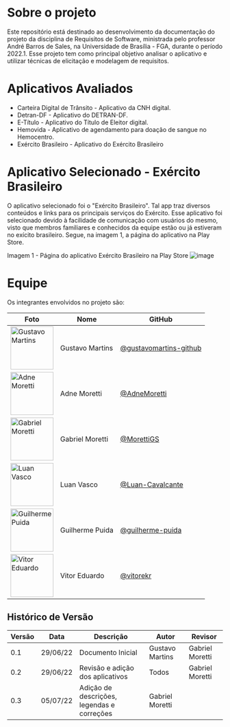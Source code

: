 # Sobre o projeto

Este repositório está destinado ao desenvolvimento da documentação do projeto da disciplina de Requisitos de Software, ministrada pelo professor André Barros de Sales, na Universidade de Brasília - FGA, durante o período 2022.1. Esse projeto tem como principal objetivo analisar o aplicativo e utilizar técnicas de elicitação e modelagem de requisitos.

# Aplicativos Avaliados

* Carteira Digital de Trânsito - Aplicativo da CNH digital.
* Detran-DF - Aplicativo do DETRAN-DF.
* E-Título - Aplicativo do Título de Eleitor digital.
* Hemovida - Aplicativo de agendamento para doação de sangue no Hemocentro.
* Exército Brasileiro - Aplicativo do Exército Brasileiro

# Aplicativo Selecionado - Exército Brasileiro

O aplicativo selecionado foi o "Exército Brasileiro". Tal app traz diversos conteúdos e links para os principais serviços do Exército. Esse aplicativo foi selecionado devido à facilidade de comunicação com usuários do mesmo, visto que membros familiares e conhecidos da equipe estão ou já estiveram no exícito brasileiro. Segue, na imagem 1, a página do aplicativo na Play Store.

Imagem 1 - Página do aplicativo Exército Brasileiro na Play Store 
![image](https://user-images.githubusercontent.com/72039007/176435212-84167340-fa0f-41c9-8ea9-c608055ec031.png)

# Equipe

Os integrantes envolvidos no projeto são:

 Foto | Nome | GitHub |
 ---- | ---- | ------ |
<img src="https://github.com/gustavomartins-github.png" alt="Gustavo Martins" width="100">           | Gustavo Martins | [@gustavomartins-github](https://github.com/gustavomartins-github) |
<img src="https://github.com/AdneMoretti.png" alt="Adne Moretti" width="100">    | Adne Moretti  | [@AdneMoretti](https://github.com/AdneMoretti) |
<img src="https://github.com/MorettiGS.png" alt="Gabriel Moretti" width="100">        | Gabriel Moretti | [@MorettiGS](https://github.com/MorettiGS) |
<img src="https://github.com/Luan-Cavalcante.png" alt="Luan Vasco" width="100">              | Luan Vasco | [@Luan-Cavalcante](https://github.com/Luan-Cavalcante) |
<img src="https://github.com/guilherme-puida.png" alt="Guilherme Puida" width="100">   | Guilherme Puida | [@guilherme-puida](https://github.com/guilherme-puida) |
<img src="https://github.com/vitorekr.png" alt="Vitor Eduardo" width="100">   | Vitor Eduardo | [@vitorekr](https://github.com/vitorekr) |


## Histórico de Versão

| Versão | Data | Descrição | Autor | Revisor
|--------|------|-----------|-------| ------- |
| 0.1 | 29/06/22 | Documento Inicial | Gustavo Martins | Gabriel Moretti
| 0.2 | 29/06/22 | Revisão e adição dos aplicativos | Todos | Gabriel Moretti
| 0.3 | 05/07/22 | Adição de descrições, legendas e correções | Gabriel Moretti |
